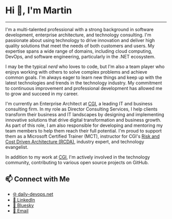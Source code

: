 <!--
context:
- https://www.linkedin.com/in/martin-stuehmer/
- https://github.com/samtrion
- https://www.cgi.com/de/de/experts/martin-stuehmer
- https://learn.microsoft.com/en-us/users/martinstuehmer/transcript/vjz8mfely98jjzx

helpful-links:
- https://github.com/ikatyang/emoji-cheat-sheet
-->
# Hi :wave:, I'm Martin
---

I'm a multi-talented professional with a strong background in software development, enterprise architecture, and technology consulting. I'm passionate about using technology to drive innovation and deliver high quality solutions that meet the needs of both customers and users. My expertise spans a wide range of domains, including cloud computing, DevOps, and software engineering, particularly in the .NET ecosystem.

I may be the typical *nerd* who loves to code, but I'm also a team player who enjoys working with others to solve complex problems and achieve common goals. I'm always eager to learn new things and keep up with the latest technologies and trends in the technology industry. My commitment to continuous improvement and professional development has allowed me to grow and succeed in my career.

I'm currently an Enterprise Architect at [CGI](https://www.cgi.com/), a leading IT and business consulting firm. In my role as Director Consulting Services, I help clients transform their business and IT landscapes by designing and implementing innovative solutions that drive digital transformation and business growth. As part of this role, I am also responsible for developing and mentoring my team members to help them reach their full potential. I'm proud to support them as a Microsoft Certified Trainer (MCT), instructor for CGI's [Risk and Cost Driven Architecture (RCDA)](https://www.cgi.com/de/de/solutions/rcda-agile-architektur), industry expert, and technology evangelist.

In addition to my work at [CGI](https://www.cgi.com/), I'm actively involved in the technology community, contributing to various open source projects on GitHub.


## 📫 Connect with Me  

- [🌐 daily-devops.net](https://daily-devops.net/)  
- [💼 LinkedIn](https://www.linkedin.com/in/martin-stuehmer/)
- [🦋 Bluesky](https://bsky.app/profile/samtrion.net)
- [📧 Email](mailto:me@samtrion.net)
